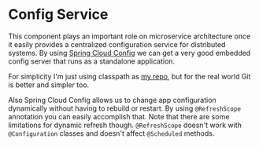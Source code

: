 # Config Service
This component plays an important role on microservice architecture once it easily provides a centralized configuration service for distributed systems. By using [Spring Cloud Config](http://cloud.spring.io/spring-cloud-config) we can get a very good embedded config server that runs as a standalone application.

For simplicity I'm just using classpath as [my repo](), but for the real world Git is better and simpler too. 

Also Spring Cloud Config allows us to change app configuration dynamically without having to rebuild or restart. By using `@RefreshScope` annotation you can easily accomplish that. Note that there are some limitations for dynamic refresh though. `@RefreshScope` doesn't work with `@Configuration` classes and doesn't affect `@Scheduled` methods.
